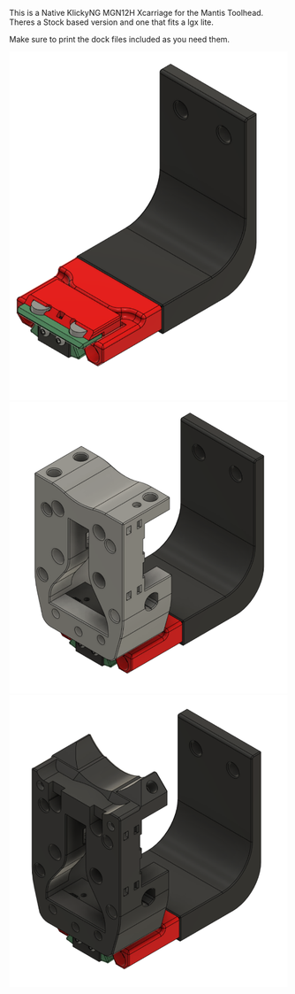 This is a Native KlickyNG MGN12H Xcarriage for the Mantis Toolhead.
Theres a Stock based version and one that fits a lgx lite.

Make sure to print the dock files included as you need them.

![1](images/dock.png)
![2](images/stock.png)
![3](images/lgxlite.png)
